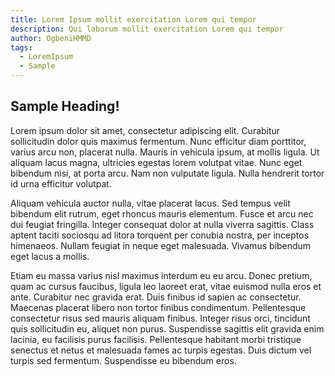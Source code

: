 ```yaml
---
title: Lorem Ipsum mollit exercitation Lorem qui tempor
description: Qui laborum mollit exercitation Lorem qui tempor
author: OgbeniHMMD
tags:
  - LoremIpsum
  - Sample
---
```


## Sample Heading!

Lorem ipsum dolor sit amet, consectetur adipiscing elit. Curabitur sollicitudin dolor quis maximus fermentum. Nunc efficitur diam porttitor, varius arcu non, placerat nulla. Mauris in vehicula ipsum, at mollis ligula. Ut aliquam lacus magna, ultricies egestas lorem volutpat vitae. Nunc eget bibendum nisi, at porta arcu. Nam non vulputate ligula. Nulla hendrerit tortor id urna efficitur volutpat.

Aliquam vehicula auctor nulla, vitae placerat lacus. Sed tempus velit bibendum elit rutrum, eget rhoncus mauris elementum. Fusce et arcu nec dui feugiat fringilla. Integer consequat dolor at nulla viverra sagittis. Class aptent taciti sociosqu ad litora torquent per conubia nostra, per inceptos himenaeos. Nullam feugiat in neque eget malesuada. Vivamus bibendum eget lacus a mollis.

Etiam eu massa varius nisl maximus interdum eu eu arcu. Donec pretium, quam ac cursus faucibus, ligula leo laoreet erat, vitae euismod nulla eros et ante. Curabitur nec gravida erat. Duis finibus id sapien ac consectetur. Maecenas placerat libero non tortor finibus condimentum. Pellentesque consectetur risus sed mauris aliquam finibus. Integer risus orci, tincidunt quis sollicitudin eu, aliquet non purus. Suspendisse sagittis elit gravida enim lacinia, eu facilisis purus facilisis. Pellentesque habitant morbi tristique senectus et netus et malesuada fames ac turpis egestas. Duis dictum vel turpis sed fermentum. Suspendisse eu bibendum eros.

